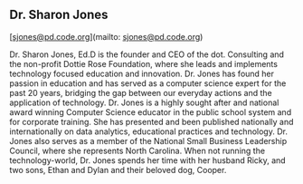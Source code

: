 ## Dr. Sharon  Jones[sjones@pd.code.org](mailto: sjones@pd.code.org)Dr. Sharon Jones, Ed.D is the founder and CEO of the dot. Consulting and the non-profit Dottie Rose Foundation, where she leads and implements technology focused education and innovation. Dr. Jones has found her passion in education and has served as a computer science expert for the past 20 years, bridging the gap between our everyday actions and the application of technology. Dr. Jones is a highly sought after and national award winning Computer Science educator in the public school system and for corporate training. She has presented and been published nationally and internationally on data analytics, educational practices and technology. Dr. Jones also serves as a member of the National Small Business Leadership Council, where she represents North Carolina. When not running the technology-world, Dr. Jones spends her time with her husband Ricky, and two sons, Ethan and Dylan and their beloved dog, Cooper.